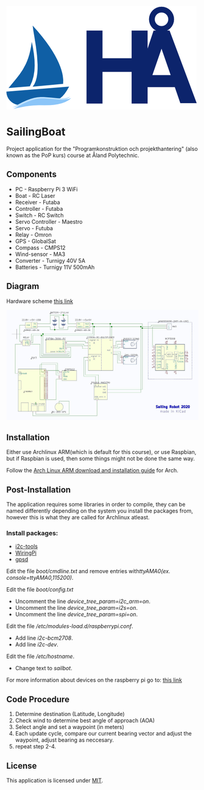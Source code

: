 ![alt text](logo.png "")
# SailingBoat
Project application for the "Programkonstruktion och projekthantering"
(also known as the PoP kurs) course at Åland Polytechnic.

## Components

- PC - Raspberry Pi 3 WiFi
- Boat - RC Laser
- Receiver - Futaba
- Controller - Futaba
- Switch - RC Switch
- Servo Controller - Maestro
- Servo - Futuba
- Relay - Omron
- GPS - GlobalSat
- Compass - CMPS12
- Wind-sensor - MA3
- Converter - Turnigy 40V 5A
- Batteries - Turnigy 11V 500mAh

## Diagram
Hardware scheme [this link](doc/hardware/scheme_hardware.JPG)

![alt text](doc/hardware/scheme_hardware.JPG "")
## Installation
Either use Archlinux ARM(which is default for this course), or use Raspbian,
but if Raspbian is used, then some things might not be done the same way.

Follow the [Arch Linux ARM download and installation
guide](https://archlinuxarm.org/platforms/armv8/broadcom/raspberry-pi-3) for Arch.

## Post-Installation
The application requires some libraries in order to compile, they can be named
differently depending on the system you install the packages from, however this
is what they are called for Archlinux atleast.

### Install packages:
- [i2c-tools](https://www.archlinux.org/packages/community/x86_64/i2c-tools/)
- [WiringPi](https://github.com/WiringPi/WiringPi)
- [gpsd](https://www.archlinux.org/packages/community/x86_64/gpsd/)

Edit the file *boot/cmdline.txt* and remove entries with*ttyAMA0(ex. console=ttyAMA0,115200)*.

Edit the file *boot/config.txt*
- Uncomment the line *device_tree_param=i2c_arm=on*.
- Uncomment the line *device_tree_param=i2s=on*.
- Uncomment the line *device_tree_param=spi=on*.

Edit the file */etc/modules-load.d/raspberrypi.conf*.
- Add line *i2c-bcm2708*.
- Add line *i2c-dev*.

Edit the file */etc/hostname*.

- Change text to *sailbot*.

For more information about devices on the raspberry pi go to: [this link](https://archlinuxarm.org/wiki/Raspberry_Pi)

## Code Procedure

1. Determine destination (Latitude, Longitude)
2. Check wind to determine best angle of approach (AOA)
3. Select angle and set a waypoint (in meters)
4. Each update cycle, compare our current bearing vector and adjust the
   waypoint, adjust bearing as neccesary.
5. repeat step 2-4.

## License
This application is licensed under [MIT](LICENSE).
